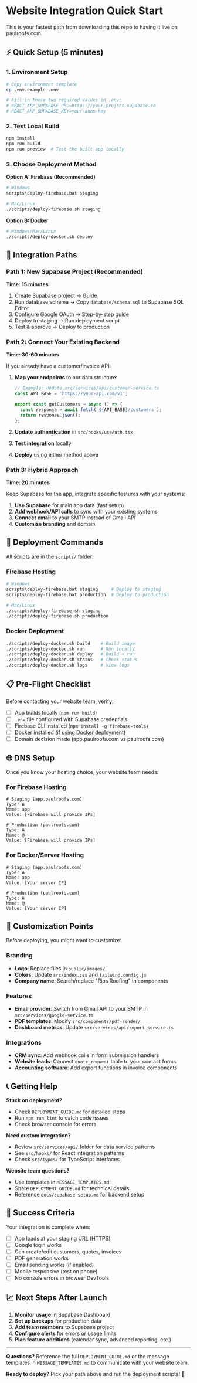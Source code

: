 # Website Integration Quick Start

This is your fastest path from downloading this repo to having it live on paulroofs.com.

## ⚡ Quick Setup (5 minutes)

### 1. Environment Setup
```bash
# Copy environment template
cp .env.example .env

# Fill in these two required values in .env:
# REACT_APP_SUPABASE_URL=https://your-project.supabase.co
# REACT_APP_SUPABASE_KEY=your-anon-key
```

### 2. Test Local Build
```bash
npm install
npm run build
npm run preview  # Test the built app locally
```

### 3. Choose Deployment Method

**Option A: Firebase (Recommended)**
```bash
# Windows
scripts\deploy-firebase.bat staging

# Mac/Linux
./scripts/deploy-firebase.sh staging
```

**Option B: Docker**
```bash
# Windows/Mac/Linux
./scripts/deploy-docker.sh deploy
```

## 🎯 Integration Paths

### Path 1: New Supabase Project (Recommended)
**Time: 15 minutes**

1. Create Supabase project → [Guide](docs/supabase-setup.md)
2. Run database schema → Copy `database/schema.sql` to Supabase SQL Editor
3. Configure Google OAuth → [Step-by-step guide](docs/supabase-setup.md#step-4-configure-authentication)
4. Deploy to staging → Run deployment script
5. Test & approve → Deploy to production

### Path 2: Connect Your Existing Backend
**Time: 30-60 minutes**

If you already have a customer/invoice API:

1. **Map your endpoints** to our data structure:
   ```javascript
   // Example: Update src/services/api/customer-service.ts
   const API_BASE = 'https://your-api.com/v1';
   
   export const getCustomers = async () => {
     const response = await fetch(`${API_BASE}/customers`);
     return response.json();
   };
   ```

2. **Update authentication** in `src/hooks/useAuth.tsx`
3. **Test integration** locally
4. **Deploy** using either method above

### Path 3: Hybrid Approach
**Time: 20 minutes**

Keep Supabase for the app, integrate specific features with your systems:

1. **Use Supabase** for main app data (fast setup)
2. **Add webhook/API calls** to sync with your existing systems
3. **Connect email** to your SMTP instead of Gmail API
4. **Customize branding** and domain

## 🚀 Deployment Commands

All scripts are in the `scripts/` folder:

### Firebase Hosting
```bash
# Windows
scripts\deploy-firebase.bat staging     # Deploy to staging
scripts\deploy-firebase.bat production  # Deploy to production

# Mac/Linux  
./scripts/deploy-firebase.sh staging
./scripts/deploy-firebase.sh production
```

### Docker Deployment
```bash
./scripts/deploy-docker.sh build    # Build image
./scripts/deploy-docker.sh run      # Run locally
./scripts/deploy-docker.sh deploy   # Build + run
./scripts/deploy-docker.sh status   # Check status
./scripts/deploy-docker.sh logs     # View logs
```

## 📋 Pre-Flight Checklist

Before contacting your website team, verify:

- [ ] App builds locally (`npm run build`)
- [ ] `.env` file configured with Supabase credentials
- [ ] Firebase CLI installed (`npm install -g firebase-tools`)
- [ ] Docker installed (if using Docker deployment)
- [ ] Domain decision made (app.paulroofs.com vs paulroofs.com)

## 🌐 DNS Setup

Once you know your hosting choice, your website team needs:

### For Firebase Hosting
```
# Staging (app.paulroofs.com)
Type: A
Name: app  
Value: [Firebase will provide IPs]

# Production (paulroofs.com)
Type: A
Name: @
Value: [Firebase will provide IPs]
```

### For Docker/Server Hosting  
```
# Staging (app.paulroofs.com)
Type: A
Name: app
Value: [Your server IP]

# Production (paulroofs.com)  
Type: A
Name: @
Value: [Your server IP]
```

## 🔧 Customization Points

Before deploying, you might want to customize:

### Branding
- **Logo**: Replace files in `public/images/`
- **Colors**: Update `src/index.css` and `tailwind.config.js`
- **Company name**: Search/replace "Rios Roofing" in components

### Features
- **Email provider**: Switch from Gmail API to your SMTP in `src/services/google-service.ts`
- **PDF templates**: Modify `src/components/pdf-render/`
- **Dashboard metrics**: Update `src/services/api/report-service.ts`

### Integrations
- **CRM sync**: Add webhook calls in form submission handlers
- **Website leads**: Connect `quote_request` table to your contact forms
- **Accounting software**: Add export functions in invoice components

## 📞 Getting Help

**Stuck on deployment?**
- Check `DEPLOYMENT_GUIDE.md` for detailed steps
- Run `npm run lint` to catch code issues
- Check browser console for errors

**Need custom integration?**
- Review `src/services/api/` folder for data service patterns
- See `src/hooks/` for React integration patterns
- Check `src/types/` for TypeScript interfaces

**Website team questions?**
- Use templates in `MESSAGE_TEMPLATES.md`
- Share `DEPLOYMENT_GUIDE.md` for technical details
- Reference `docs/supabase-setup.md` for backend setup

## 🎉 Success Criteria

Your integration is complete when:

- [ ] App loads at your staging URL (HTTPS)
- [ ] Google login works
- [ ] Can create/edit customers, quotes, invoices
- [ ] PDF generation works
- [ ] Email sending works (if enabled)
- [ ] Mobile responsive (test on phone)
- [ ] No console errors in browser DevTools

## 📈 Next Steps After Launch

1. **Monitor usage** in Supabase Dashboard
2. **Set up backups** for production data
3. **Add team members** to Supabase project
4. **Configure alerts** for errors or usage limits
5. **Plan feature additions** (calendar sync, advanced reporting, etc.)

---

**Questions?** Reference the full `DEPLOYMENT_GUIDE.md` or the message templates in `MESSAGE_TEMPLATES.md` to communicate with your website team.

**Ready to deploy?** Pick your path above and run the deployment scripts! 🚀